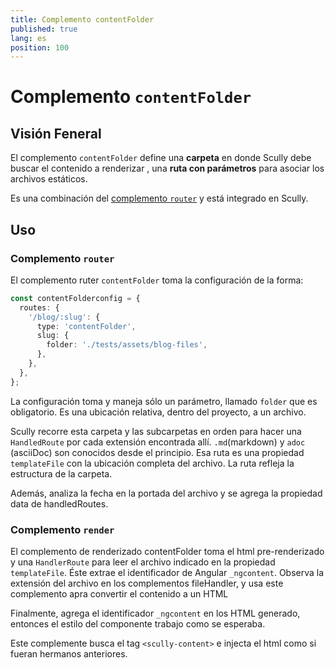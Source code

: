```yaml
---
title: Complemento contentFolder
published: true
lang: es
position: 100
---
```


# Complemento `contentFolder`

<div class="docs-link_table">
  <a class="view-in-repo" href="https://github.com/scullyio/scully/blob/main/libs/scully/src/lib/routerPlugins/contentFolderPlugin.ts"></a>
</div>

## Visión Feneral

El complemento `contentFolder` define una **carpeta** en donde Scully debe buscar el contenido a renderizar , una **ruta con parámetros** para asociar los archivos estáticos.

Es una combinación del [complemento `router`](/docs/Reference/plugins/types/router) y está integrado en Scully.

## Uso

### Complemento `router`

El complemento ruter `contentFolder` toma la configuración de la forma:

```typescript
const contentFolderconfig = {
  routes: {
    '/blog/:slug': {
      type: 'contentFolder',
      slug: {
        folder: './tests/assets/blog-files',
      },
    },
  },
};
```

La configuración toma y maneja sólo un parámetro, llamado `folder` que es obligatorio. Es una ubicación relativa, dentro del proyecto, a un archivo.

Scully recorre esta carpeta y las subcarpetas en orden para hacer una `HandledRoute` por cada extensión encontrada allí.
`.md`(markdown) y `adoc` (asciiDoc) son conocidos desde el principio. Esa ruta es una propiedad `templateFile` con la ubicación completa del archivo. La ruta refleja la estructura de la carpeta.

Además, analiza la fecha en la portada del archivo y se agrega la propiedad data de handledRoutes.

### Complemento `render`

El complemento de renderizado contentFolder toma el html pre-renderizado y una `HandlerRoute` para leer el archivo indicado en la propiedad `templateFile`.
Éste extrae el identificador de Angular `_ngcontent`. Observa la extensión del archivo en los complementos fileHandler, y usa este complemento apra convertir el contenido a un HTML

Finalmente, agrega el identificador `_ngcontent` en los HTML generado, entonces el estilo del componente trabajo como se esperaba.

Este complemente busca el tag `<scully-content>` e injecta el html como si fueran hermanos anteriores.
